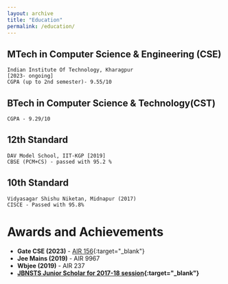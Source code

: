```yaml
---
layout: archive
title: "Education"
permalink: /education/
---
```


## MTech in Computer Science & Engineering (CSE) 

```
Indian Institute Of Technology, Kharagpur
[2023- ongoing]
CGPA (up to 2nd semester)- 9.55/10
```

## BTech in Computer Science & Technology(CST) 
 
```Indian Institute Of Engineering Science & Technology, Shibpur [2019-23]
CGPA - 9.29/10
```

## 12th Standard
```
DAV Model School, IIT-KGP [2019]
CBSE (PCM+CS) - passed with 95.2 %
```

## 10th Standard
```
Vidyasagar Shishu Niketan, Midnapur (2017)
CISCE - Passed with 95.8%
```

# Awards and Achievements

- **Gate CSE (2023)** - [AIR 156](https://drive.google.com/file/d/1uHAMoFyOYcbE8NzS1D9dwD9nZgzxKKlK/view?usp=drive_link){:target="_blank"}
- **Jee Mains (2019)** - AIR 9967
- **Wbjee (2019)** - AIR 237
- **[JBNSTS Junior Scholar for 2017-18 session](https://drive.google.com/file/d/1b8An-hyBRE_MPox0lV5uVKitJtZh0bPp/view?usp=drive_link){:target="_blank"}**


